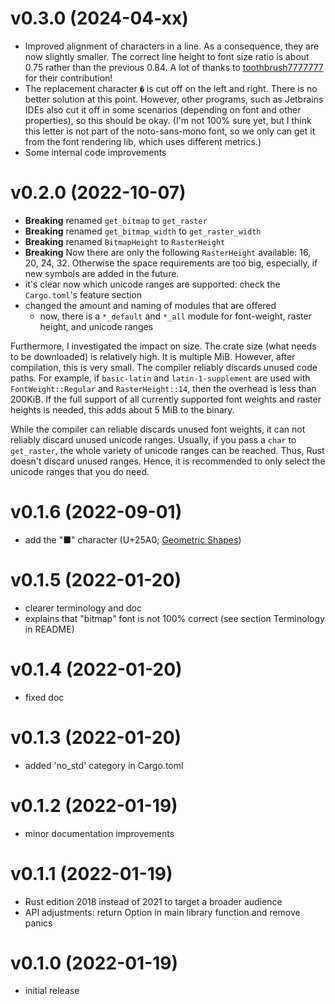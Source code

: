 # v0.3.0 (2024-04-xx)
- Improved alignment of characters in a line. As a consequence, they are now
  slightly smaller. The correct line height to font size ratio is about 0.75 
  rather than the previous 0.84. A lot of thanks to 
  [toothbrush7777777](https://github.com/toothbrush7777777) for their
  contribution!
- The replacement character `�` is cut off on the left and right. There is no
  better solution at this point. However, other programs, such as Jetbrains 
  IDEs also cut it off in some scenarios (depending on font and other 
  properties), so this should be okay. (I'm not 100% sure yet, but I think this
  letter is not part of the noto-sans-mono font, so we only can get it from the
  font rendering lib, which uses different metrics.)
- Some internal code improvements

# v0.2.0 (2022-10-07)
- **Breaking** renamed `get_bitmap` to `get_raster`
- **Breaking** renamed `get_bitmap_width` to `get_raster_width`
- **Breaking** renamed `BitmapHeight` to `RasterHeight`
- **Breaking** Now there are only the following `RasterHeight` available: 16, 20, 24, 32.
  Otherwise the space requirements are too big, especially, if new symbols are added in the future.
- it's clear now which unicode ranges are supported:
  check the `Cargo.toml`'s feature section
- changed the amount and naming of modules that are offered
  - now, there is a `*_default` and `*_all` module for font-weight, raster height,
    and unicode ranges

Furthermore, I investigated the impact on size. The crate size (what needs to be downloaded) is
relatively high. It is multiple MiB. However, after compilation, this is very small. The compiler
reliably discards unused code paths. For example, if `basic-latin` and `latin-1-supplement` are
used with `FontWeight::Regular` and `RasterHeight::14`, then the overhead is less than 200KiB.
If the full support of all currently supported font weights and raster heights is needed, this adds
about 5 MiB to the binary.

While the compiler can reliable discards unused font weights, it can not reliably discard unused
unicode ranges. Usually, if you pass a `char` to `get_raster`, the whole variety of unicode ranges
can be reached. Thus, Rust doesn't discard unused ranges. Hence, it is recommended to only select
the unicode ranges that you do need.

# v0.1.6 (2022-09-01)
- add the "■" character (U+25A0; [Geometric Shapes](https://jrgraphix.net/r/Unicode/25A0-25FF))

# v0.1.5 (2022-01-20)
- clearer terminology and doc
- explains that "bitmap" font is not 100% correct (see section Terminology in README)

# v0.1.4 (2022-01-20)
- fixed doc

# v0.1.3 (2022-01-20)
- added 'no_std' category in Cargo.toml

# v0.1.2 (2022-01-19)
- minor documentation improvements

# v0.1.1 (2022-01-19)
- Rust edition 2018 instead of 2021 to target a broader audience
- API adjustments: return Option in main library function and remove panics

# v0.1.0 (2022-01-19)
- initial release
